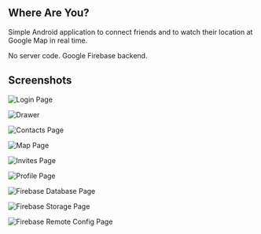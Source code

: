 ## Where Are You? ##

Simple Android application to connect friends and to watch their location at Google Map in real time.

No server code. Google Firebase backend.

## Screenshots ##

![Login Page](screenshot-6.jpg)

![Drawer](screenshot-2.jpg)

![Contacts Page](screenshot-5.jpg)

![Map Page](screenshot-1.jpg)

![Invites Page](screenshot-4.jpg)

![Profile Page](screenshot-3.jpg)

![Firebase Database Page](screenshot-7.jpg)

![Firebase Storage Page](screenshot-9.jpg)

![Firebase Remote Config Page](screenshot-8.jpg)
